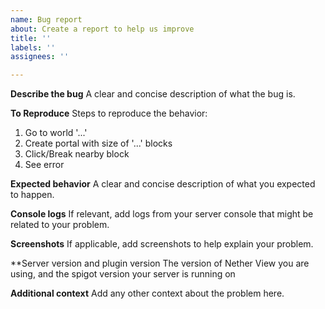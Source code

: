 ```yaml
---
name: Bug report
about: Create a report to help us improve
title: ''
labels: ''
assignees: ''

---
```


**Describe the bug**
A clear and concise description of what the bug is.

**To Reproduce**
Steps to reproduce the behavior:
1. Go to world '...'
2. Create portal with size of '...' blocks
3. Click/Break nearby block
4. See error

**Expected behavior**
A clear and concise description of what you expected to happen.

**Console logs**
If relevant, add logs from your server console that might be related to your problem.

**Screenshots**
If applicable, add screenshots to help explain your problem.

**Server version and plugin version
The version of Nether View you are using, and the spigot version your server is running on

**Additional context**
Add any other context about the problem here.
